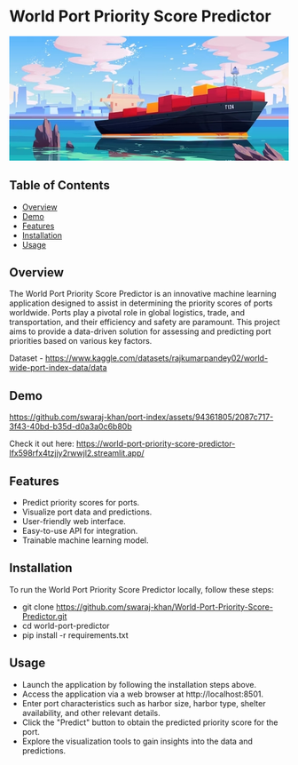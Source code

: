 # World Port Priority Score Predictor


![imagee](https://github.com/swaraj-khan/World-Port-Priority-Score-Predictor/blob/main/banner.jpg)

## Table of Contents

- [Overview](#overview)
- [Demo](#demo)
- [Features](#features)
- [Installation](#installation)
- [Usage](#usage)

## Overview
The World Port Priority Score Predictor is an innovative machine learning application designed to assist in determining the priority scores of ports worldwide. Ports play a pivotal role in global logistics, trade, and transportation, and their efficiency and safety are paramount. This project aims to provide a data-driven solution for assessing and predicting port priorities based on various key factors.


Dataset - https://www.kaggle.com/datasets/rajkumarpandey02/world-wide-port-index-data/data

## Demo

https://github.com/swaraj-khan/port-index/assets/94361805/2087c717-3f43-40bd-b35d-d0a3a0c6b80b

Check it out here:
https://world-port-priority-score-predictor-lfx598rfx4tzjjy2rwwjl2.streamlit.app/

## Features

- Predict priority scores for ports.
- Visualize port data and predictions.
- User-friendly web interface.
- Easy-to-use API for integration.
- Trainable machine learning model.

## Installation

To run the World Port Priority Score Predictor locally, follow these steps:
 - git clone https://github.com/swaraj-khan/World-Port-Priority-Score-Predictor.git
 - cd world-port-predictor
 - pip install -r requirements.txt

## Usage 

- Launch the application by following the installation steps above.
- Access the application via a web browser at http://localhost:8501.
- Enter port characteristics such as harbor size, harbor type, shelter availability, and other relevant details.
- Click the "Predict" button to obtain the predicted priority score for the port.
- Explore the visualization tools to gain insights into the data and predictions.








